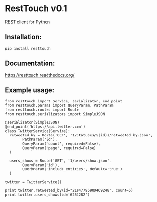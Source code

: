 RestTouch v0.1
=========
REST client for Python

## Installation:
    pip install resttouch

## Documentation:

https://resttouch.readthedocs.org/

## Example usage:
    from resttouch import Service, serializator, end_point
    from resttouch.params import QueryParam, PathParam
    from resttouch.routes import Route
    from resttouch.serializators import SimpleJSON

    @serializator(SimpleJSON)
    @end_point('https://api.twitter.com')
    class TwitterService(Service):
      retweeted_by = Route('GET', '1/statuses/%(id)s/retweeted_by.json',
            PathParam('id'),
            QueryParam('count', required=False),
            QueryParam('page', required=False)
      )
    
      users_shows = Route('GET', '1/users/show.json',
            QueryParam('id'),
            QueryParam('include_entities', default='true')
      )
      
    twitter = TwitterService()
     
    print twitter.retweeted_by(id="21947795900469248", count=5)
    print twitter.users_shows(id='6253282')

    
 
